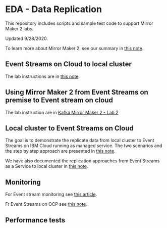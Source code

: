 # EDA - Data Replication

This repository includes scripts and sample test code to support Mirror Maker 2 labs.

Updated 9/28/2020.

To learn more about Mirror Maker 2, see our summary in [this note](https://ibm-cloud-architecture.github.io/refarch-eda/technology/kafka-mirrormaker/).

## Event Streams on Cloud to local cluster

The lab instructions are in [this note](https://ibm-cloud-architecture.github.io/refarch-eda/use-cases/kafka-mm2/lab-1/).

## Using Mirror Maker 2 from Event Streams on premise to Event stream on cloud 

The lab instruction are in [Kafka Mirror Maker 2 - Lab 2](/use-cases/kafka-mm2/lab-2/)

## Local cluster to Event Streams on Cloud

The goal is to demonstrate the replicate data from local cluster to Event Streams on IBM Cloud running as managed service. The two scenarios and the step by step approach are presented in [this note](https://jbcodeforce.github.io/kp-data-replication/local-to-es).

We have also documented the replication approaches from Event Streams as a Service to local cluster in [this note](https://jbcodeforce.github.io/kp-data-replication/es-to-local).

## Monitoring

For Event stream monitoring see [this article](https://ibm-cloud-architecture.github.io/refarch-eda/use-cases/monitoring-on-cloud/#event-streams-monitoring).

Fr Event Streams on OCP see [this note](https://ibm-cloud-architecture.github.io/refarch-eda/use-cases/monitoring-on-ocp/).


## Performance  tests

